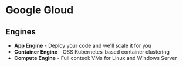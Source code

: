 # Google Gloud

## Engines

- **App Engine** - Deploy your code and we'll scale it for you
- **Container Engine** - OSS Kubernetes-based container clustering
- **Compute Engine** - Full conteol: VMs for Linux and Windows Server
